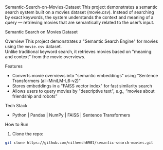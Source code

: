 Semantic-Search-on-Movies-Dataset
This project demonstrates a semantic search system built on a movies dataset (movie.csv). Instead of searching by exact keywords, the system understands the context and meaning of a query — retrieving movies that are semantically related to the user’s input.


 Semantic Search on Movies Dataset

 Overview
This project demonstrates a "Semantic Search Engine" for movies using the `movie.csv` dataset.  
Unlike traditional keyword search, it retrieves movies based on "meaning and context" from the movie overviews.

 Features
- Converts movie overviews into "semantic embeddings" using "Sentence Transformers (all-MiniLM-L6-v2)" 
- Stores embeddings in a "FAISS vector index" for fast similarity search  
- Allows users to query movies by "descriptive text", e.g., “movies about friendship and robots”  

 Tech Stack
- Python | Pandas | NumPy | FAISS | Sentence Transformers

 How to Run
1. Clone the repo:
```bash
git clone https://github.com/nitheesh6901/semantic-search-movies.git
